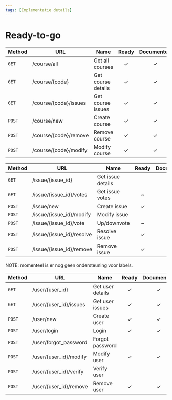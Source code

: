 ```yaml
---
tags: [Implementatie details]
---
```


# Ready-to-go

<!-- title: Course api-calls -->

| Method   | URL                        | Name              | Ready | Documented |
| -------- | -------------------------- | ----------------- | :---: | :-: |
| `GET`    | /course/all                | Get all courses   |   ✓   |  ✓  |
| `GET`    | /course/{code} | Get course details |   ✓   |   ✓  |
| `GET`    | /course/{code}/issues | Get course issues |   ✓   |  ✓  |
| `POST`   | /course/new                | Create course        |   ✓   |  ✓  |
| `POST`   | /course/{code}/remove | Remove course     |   ✓   |  ✓   |
| `POST`   | /course/{code}/modify | Modify course     |   ✓   |  ✓  |


<!-- title: Issue api-calls -->

| Method   | URL                       | Name              | Ready | Documented |
| -------- | ------------------------- | ----------------- | :---: | :-: |
| `GET`    | /issue/{issue_id}         | Get issue details |       |     |
| `GET`    | /issue/{issue_id}/votes   | Get issue votes   |   ~   |     |
| `POST`   | /issue/new                | Create issue      |   ✓   |  ✓  |
| `POST`   | /issue/{issue_id}/modify  | Modify issue      |       |     |
| `POST`   | /issue/{issue_id}/vote    | Up/downvote       |   ~   |     |
| `POST`   | /issue/{issue_id}/resolve | Resolve issue     |   ✓   |  ✓  |
| `POST`   | /issue/{issue_id}/remove  | Remove issue      |   ✓   |  ✓  |

NOTE: momenteel is er nog geen ondersteuning voor labels.

<!-- title: User api-calls -->

| Method   | URL                    | Name             | Ready | Documented |
| -------- | ---------------------- | ---------------- | :---: | :-: |
| `GET`    | /user/{user_id}        | Get user details |   ✓   |  ✓  |
| `GET`    | /user/{user_id}/issues | Get user issues  |   ✓   |  ✓  |
| `POST`   | /user/new              | Create user      |   ✓   |  ✓  |
| `POST`   | /user/login            | Login            |   ✓   |  ✓  |
| `POST`   | /user/forgot_password  | Forgot password  |       |     |
| `POST`   | /user/{user_id}/modify | Modify user      |   ✓   |  ✓  |
| `POST`   | /user/{user_id}/verify | Verify user      |       |     |
| `POST`   | /user/{user_id}/remove | Remove user      |   ✓   |  ✓  |
